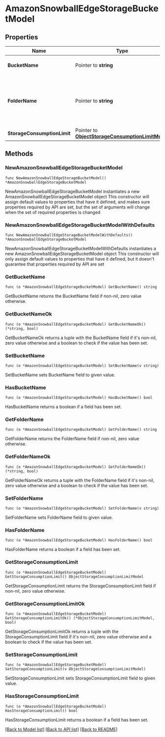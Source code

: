 # AmazonSnowballEdgeStorageBucketModel

## Properties

Name | Type | Description | Notes
------------ | ------------- | ------------- | -------------
**BucketName** | Pointer to **string** | Name of the Amazon S3 bucket. | [optional] 
**FolderName** | Pointer to **string** | Name of the folder that the object storage repository is mapped to. | [optional] 
**StorageConsumptionLimit** | Pointer to [**ObjectStorageConsumptionLimitModel**](ObjectStorageConsumptionLimitModel.md) |  | [optional] 

## Methods

### NewAmazonSnowballEdgeStorageBucketModel

`func NewAmazonSnowballEdgeStorageBucketModel() *AmazonSnowballEdgeStorageBucketModel`

NewAmazonSnowballEdgeStorageBucketModel instantiates a new AmazonSnowballEdgeStorageBucketModel object
This constructor will assign default values to properties that have it defined,
and makes sure properties required by API are set, but the set of arguments
will change when the set of required properties is changed

### NewAmazonSnowballEdgeStorageBucketModelWithDefaults

`func NewAmazonSnowballEdgeStorageBucketModelWithDefaults() *AmazonSnowballEdgeStorageBucketModel`

NewAmazonSnowballEdgeStorageBucketModelWithDefaults instantiates a new AmazonSnowballEdgeStorageBucketModel object
This constructor will only assign default values to properties that have it defined,
but it doesn't guarantee that properties required by API are set

### GetBucketName

`func (o *AmazonSnowballEdgeStorageBucketModel) GetBucketName() string`

GetBucketName returns the BucketName field if non-nil, zero value otherwise.

### GetBucketNameOk

`func (o *AmazonSnowballEdgeStorageBucketModel) GetBucketNameOk() (*string, bool)`

GetBucketNameOk returns a tuple with the BucketName field if it's non-nil, zero value otherwise
and a boolean to check if the value has been set.

### SetBucketName

`func (o *AmazonSnowballEdgeStorageBucketModel) SetBucketName(v string)`

SetBucketName sets BucketName field to given value.

### HasBucketName

`func (o *AmazonSnowballEdgeStorageBucketModel) HasBucketName() bool`

HasBucketName returns a boolean if a field has been set.

### GetFolderName

`func (o *AmazonSnowballEdgeStorageBucketModel) GetFolderName() string`

GetFolderName returns the FolderName field if non-nil, zero value otherwise.

### GetFolderNameOk

`func (o *AmazonSnowballEdgeStorageBucketModel) GetFolderNameOk() (*string, bool)`

GetFolderNameOk returns a tuple with the FolderName field if it's non-nil, zero value otherwise
and a boolean to check if the value has been set.

### SetFolderName

`func (o *AmazonSnowballEdgeStorageBucketModel) SetFolderName(v string)`

SetFolderName sets FolderName field to given value.

### HasFolderName

`func (o *AmazonSnowballEdgeStorageBucketModel) HasFolderName() bool`

HasFolderName returns a boolean if a field has been set.

### GetStorageConsumptionLimit

`func (o *AmazonSnowballEdgeStorageBucketModel) GetStorageConsumptionLimit() ObjectStorageConsumptionLimitModel`

GetStorageConsumptionLimit returns the StorageConsumptionLimit field if non-nil, zero value otherwise.

### GetStorageConsumptionLimitOk

`func (o *AmazonSnowballEdgeStorageBucketModel) GetStorageConsumptionLimitOk() (*ObjectStorageConsumptionLimitModel, bool)`

GetStorageConsumptionLimitOk returns a tuple with the StorageConsumptionLimit field if it's non-nil, zero value otherwise
and a boolean to check if the value has been set.

### SetStorageConsumptionLimit

`func (o *AmazonSnowballEdgeStorageBucketModel) SetStorageConsumptionLimit(v ObjectStorageConsumptionLimitModel)`

SetStorageConsumptionLimit sets StorageConsumptionLimit field to given value.

### HasStorageConsumptionLimit

`func (o *AmazonSnowballEdgeStorageBucketModel) HasStorageConsumptionLimit() bool`

HasStorageConsumptionLimit returns a boolean if a field has been set.


[[Back to Model list]](../README.md#documentation-for-models) [[Back to API list]](../README.md#documentation-for-api-endpoints) [[Back to README]](../README.md)


